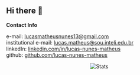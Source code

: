 ## Hi there 👋
**Contact Info**

e-mail: lucasmatheusnunes13@gmail.com<br/>
institutional e-mail: lucas.matheus@sou.inteli.edu.br<br/>
linkedIn: <a href="linkedin.com/in/lucas-nunes-matheus">linkedin.com/in/lucas-nunes-matheus</a><br/>
github: <a href="github.com/lucas-nunes-matheus">github.com/lucas-nunes-matheus</a><br/>

<div align="center">
  <img src="https://github-readme-stats.vercel.app/api/top-langs/?username=lucas-nunes-matheus&amp;hide=html&amp;layout=compact&amp;theme=dark&amphide=javascript,php" alt="Stats">
</div>
